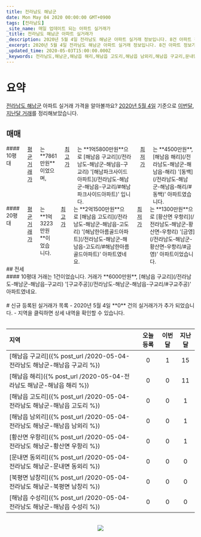 ```yaml
---
title: 전라남도 해남군
date: Mon May 04 2020 00:00:00 GMT+0900
tags: [전라남도]
_site_name: 매일 업데이트 되는 아파트 실거래가
_title: 전라남도 해남군 아파트 실거래가
_description: 2020년 5월 4일 전라남도 해남군 아파트 실거래 정보입니다. 8건 아파트 정보가 있습니다.
_excerpt: 2020년 5월 4일 전라남도 해남군 아파트 실거래 정보입니다. 8건 아파트 정보가 있습니다.
_updated_time: 2020-05-03T15:00:00.000Z
_keywords: 전라남도,해남군,해남읍 해리,해남읍 고도리,해남읍 남외리,해남읍 구교리,문내면 동외리,해남읍 수성리,북평면 남창리,황산면 우항리
---
```



# 요약
<ins>전라남도 해남군</ins> 아파트 실거래 가격을 알아볼까요? <ins>2020년 5월 4일</ins> 기준으로 <ins>이번달, 지난달 거래</ins>를 정리해보았습니다.

## 매매
<div class="container">
<div class="six columns" markdown="1">
#### 10평대
<ins>평균 거래가</ins>는 **7861만원**이었으며, <ins>최고가</ins>는 **1억5800만원**으로 [해남읍 구교리](/전라남도-해남군-해남읍-구교리) '[해남파크사이드아파트](/전라남도-해남군-해남읍-구교리/#해남파크사이드아파트)' 입니다. <ins>최저가</ins>는 **4500만원**, [해남읍 해리](/전라남도-해남군-해남읍-해리) '[동백](/전라남도-해남군-해남읍-해리/#동백)' 아파트였습니다.
</div>
<div class="six columns" markdown="1">
#### 20평대
<ins>평균 거래가</ins>는 **1억3223만원**이었습니다. <ins>최고가</ins>는 **2억1500만원**으로 [해남읍 고도리](/전라남도-해남군-해남읍-고도리) '[해남한아름골드아파트](/전라남도-해남군-해남읍-고도리/#해남한아름골드아파트)' 아파트였네요. <ins>최저가</ins>는 **1300만원**으로 [황산면 우항리](/전라남도-해남군-황산면-우항리) '[금영](/전라남도-해남군-황산면-우항리/#금영)' 아파트이었습니다.
</div>
</div>
## 전세
<div class="container">
<div class="twelve columns" markdown="1">
#### 10평대
거래는 1건이었습니다. 거래가 **6000만원**, [해남읍 구교리](/전라남도-해남군-해남읍-구교리) '[구교주공](/전라남도-해남군-해남읍-구교리/#구교주공)' 아파트였네요.
</div>
</div>


<br>
# 신규 등록된 실거래가 목록
- 2020년 5월 4일 **0** 건의 실거래가가 추가 되었습니다.
- 지역을 클릭하면 상세 내역을 확인할 수 있습니다.
<br><br>

| 지역 | 오늘 등록 | 이번달 | 지난달 |
|:---|:---:|:---:|:---:|
| [해남읍 구교리]({% post_url /2020-05-04-전라남도 해남군-해남읍 구교리 %}) | 0 | 1 | 15|
| [해남읍 해리]({% post_url /2020-05-04-전라남도 해남군-해남읍 해리 %}) | 0 | 0 | 11|
| [해남읍 고도리]({% post_url /2020-05-04-전라남도 해남군-해남읍 고도리 %}) | 0 | 0 | 1|
| [해남읍 남외리]({% post_url /2020-05-04-전라남도 해남군-해남읍 남외리 %}) | 0 | 0 | 1|
| [황산면 우항리]({% post_url /2020-05-04-전라남도 해남군-황산면 우항리 %}) | 0 | 0 | 1|
| [문내면 동외리]({% post_url /2020-05-04-전라남도 해남군-문내면 동외리 %}) | 0 | 0 | 0|
| [북평면 남창리]({% post_url /2020-05-04-전라남도 해남군-북평면 남창리 %}) | 0 | 0 | 0|
| [해남읍 수성리]({% post_url /2020-05-04-전라남도 해남군-해남읍 수성리 %}) | 0 | 0 | 0|

<p align="center"><br><img src="https://via.placeholder.com/700x120"><br></p>
